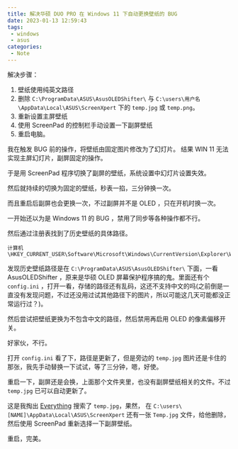 ```yaml
---
title: 解决华硕 DUO PRO 在 Windows 11 下自动更换壁纸的 BUG 
date: 2023-01-13 12:59:43
tags:
 - windows 
 - asus
categories:
 - Note
---
```


解决步骤： 
1. 壁纸使用纯英文路径    
2. 删除 `C:\ProgramData\ASUS\AsusOLEDShifter\` 与 `C:\users\用户名\AppData\Local\ASUS\ScreenXpert` 下的 `temp.jpg` 或 `temp.png`。
3. 重新设置主屏壁纸  
4. 使用 ScreenPad 的控制栏手动设置一下副屏壁纸  
5. 重启电脑。    

<!--more--> 

我在触发 BUG 前的操作，将壁纸由固定图片修改为了幻灯片。 结果 WIN 11 无法实现主屏幻灯片，副屏固定的操作。  

于是用 ScreenPad 程序切换了副屏的壁纸，系统设置中幻灯片设置失效。  
 
然后就持续的切换为固定的壁纸，秒表一掐，三分钟换一次。  

而且重启后副屏也会更换一次，不过副屏并不是 OLED ，只在开机时换一次。  

一开始还以为是 Windows 11 的 BUG ，禁用了同步等各种操作都不行。  

然后通过注册表找到了历史壁纸的具体路径。  

```
计算机\HKEY_CURRENT_USER\Software\Microsoft\Windows\CurrentVersion\Explorer\Wallpapers
```

发现历史壁纸路径是在 `C:\ProgramData\ASUS\AsusOLEDShifter\` 下面，一看 AsusOLEDShifter ，原来是华硕 OLED 屏幕保护程序搞的鬼。里面还有个 `config.ini` ，打开一看，存储的路径还有乱码，这还不支持中文的吗(之前倒是一直没有发现问题，不过还没用过试其他路径下的图片，所以可能这几天可能都没正常运行过？)。  

然后尝试把壁纸更换为不包含中文的路径，然后禁用再启用 OLED 的像素偏移开关。  

好家伙，不行。  

打开  `config.ini` 看了下，路径是更新了，但是旁边的 `temp.jpg` 图片还是卡住的那张，我先手动替换一下试试，等了三分钟，嗯，好使。

重启一下，副屏还是会换，上面那个文件夹里，也没有副屏壁纸相关的文件。不过 `temp.jpg` 已可以自动更新了。

这是我掏出 [Everything](https://www.voidtools.com/zh-cn/) 搜索了 `temp.jpg`，果然， 在 `C:\users\[NAME]\AppData\Local\ASUS\ScreenXpert` 还有一张 `Temp.jpg` 文件，给他删除，然后使用 ScreenPad 重新选择一下副屏壁纸。

重启，完美。


